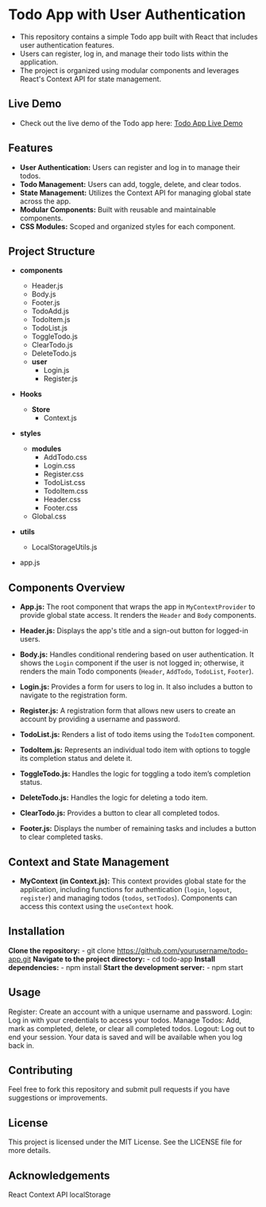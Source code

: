 # Todo App with User Authentication

- This repository contains a simple Todo app built with React that includes user authentication features. 
- Users can register, log in, and manage their todo lists within the application. 
- The project is organized using modular components and leverages React's Context API for state management.

## Live Demo

- Check out the live demo of the Todo app here: [Todo App Live Demo](https://ajithkanna1234.github.io/TodoList-ajith)

## Features

- **User Authentication:** Users can register and log in to manage their todos.
- **Todo Management:** Users can add, toggle, delete, and clear todos.
- **State Management:** Utilizes the Context API for managing global state across the app.
- **Modular Components:** Built with reusable and maintainable components.
- **CSS Modules:** Scoped and organized styles for each component.

## Project Structure

- **components**
    - Header.js
    - Body.js
    - Footer.js
    - TodoAdd.js
    - TodoItem.js
    - TodoList.js
    - ToggleTodo.js
    - ClearTodo.js
    - DeleteTodo.js
    - **user**
        - Login.js 
        - Register.js

- **Hooks**
    - **Store**
        - Context.js

- **styles**
    - **modules**
        - AddTodo.css
        - Login.css
        - Register.css
        - TodoList.css
        - TodoItem.css
        - Header.css
        - Footer.css
    - Global.css

- **utils**
    - LocalStorageUtils.js

- app.js
  
## Components Overview

- **App.js:** The root component that wraps the app in `MyContextProvider` to provide global state access. It renders the `Header` and `Body` components.

- **Header.js:** Displays the app's title and a sign-out button for logged-in users.

- **Body.js:** Handles conditional rendering based on user authentication. It shows the `Login` component if the user is not logged in; otherwise, it renders the main Todo components (`Header`, `AddTodo`, `TodoList`, `Footer`).

- **Login.js:** Provides a form for users to log in. It also includes a button to navigate to the registration form.

- **Register.js:** A registration form that allows new users to create an account by providing a username and password.

- **TodoList.js:** Renders a list of todo items using the `TodoItem` component.

- **TodoItem.js:** Represents an individual todo item with options to toggle its completion status and delete it.

- **ToggleTodo.js:** Handles the logic for toggling a todo item’s completion status.

- **DeleteTodo.js:** Handles the logic for deleting a todo item.

- **ClearTodo.js:** Provides a button to clear all completed todos.

- **Footer.js:** Displays the number of remaining tasks and includes a button to clear completed tasks.

## Context and State Management

- **MyContext (in Context.js):** This context provides global state for the application, including functions for authentication (`login`, `logout`, `register`) and managing todos (`todos`, `setTodos`). Components can access this context using the `useContext` hook.

## Installation

**Clone the repository:** 
    - git clone https://github.com/yourusername/todo-app.git
**Navigate to the project directory:** 
    - cd todo-app
**Install dependencies:**
    - npm install
**Start the development server:**
    - npm start    

## Usage

Register: Create an account with a unique username and password.
Login: Log in with your credentials to access your todos.
Manage Todos: Add, mark as completed, delete, or clear all completed todos.
Logout: Log out to end your session. Your data is saved and will be available when you log back in.

## Contributing
Feel free to fork this repository and submit pull requests if you have suggestions or improvements.

## License
This project is licensed under the MIT License. See the LICENSE file for more details.

## Acknowledgements
React
Context API
localStorage

